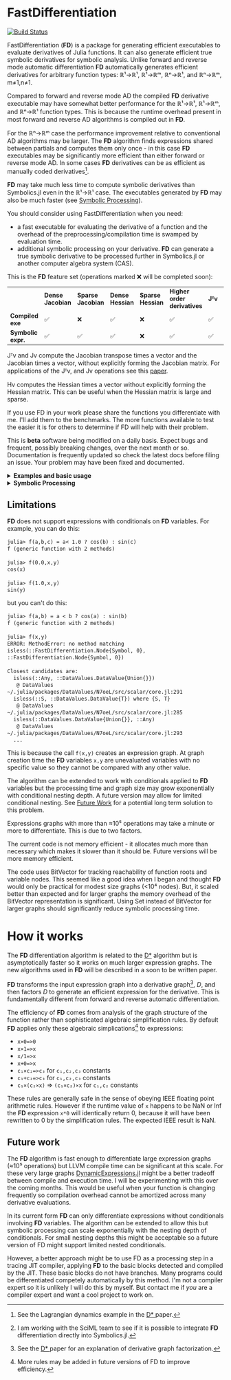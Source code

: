 # FastDifferentiation

[![Build Status](https://github.com/brianguenter/FastDifferentiation.jl/actions/workflows/CI.yml/badge.svg?branch=main)](https://github.com/brianguenter/FastDifferentiation.jl/actions/workflows/CI.yml?query=branch%3Amain)


FastDifferentiation (**FD**) is a package for generating efficient executables to evaluate derivatives of Julia functions. It can also generate efficient true symbolic derivatives for symbolic analysis. Unlike forward and reverse mode automatic differentiation **FD** automatically generates efficient derivatives for arbitrary function types: ℝ¹->ℝ¹, ℝ¹->ℝᵐ, ℝⁿ->ℝ¹, and ℝⁿ->ℝᵐ, m≠1,n≠1. 

Compared to forward and reverse mode AD the compiled **FD** derivative executable may have somewhat better performance for the ℝ¹->ℝ¹, ℝ¹->ℝᵐ, and ℝⁿ->ℝ¹ function types. This is because the runtime overhead present in most forward and reverse AD algorithms is compiled out in **FD**. 

For the ℝⁿ->ℝᵐ case the performance improvement relative to conventional AD algorithms may be larger. The **FD** algorithm finds expressions shared between partials and computes them only once - in this case **FD** executables may be significantly more efficient than either forward or reverse mode AD. In some cases **FD** derivatives can be as efficient as manually coded derivatives[^d].

 **FD** may take much less time to compute symbolic derivatives than Symbolics.jl even in the ℝ¹->ℝ¹ case. The executables generated by **FD** may also be much faster (see [Symbolic Processing](#SymbolicProcessing)). 

You should consider using FastDifferentiation when you need: 
* a fast executable for evaluating the derivative of a function and the overhead of the preprocessing/compilation time is swamped by evaluation time.
* additional symbolic processing on your derivative. **FD** can generate a true symbolic derivative to be processed further in Symbolics.jl or another computer algebra system (CAS).

This is the **FD** feature set (operations marked ❌ will be completed soon):

<table>
<tr>
<td> <b></b>
<td> <b>Dense Jacobian</b> <td>  <b>Sparse Jacobian</b> </td> 
<td>  <b>Dense Hessian</b> </td><td>  <b> Sparse Hessian</b> </td> 
<td>  <b>Higher order derivatives</b> </td> 
<td>  <b>Jᵀv</b> </td> 
<td>  <b>Jv</b> </td> 
<td> <b> Hv </b> </td>
</tr>
<tr>
<td> <b> Compiled exe </b> </td> 
<td> ✅ </td>
<td> ❌ </td>
<td> ✅ </td>
<td> ❌  </td>
<td> ✅ </td>
<td> ✅ </td>
<td> ✅ </td>
<td> ✅ </td>
</tr>
<tr>
<td> <b> Symbolic expr. </b> </td> 
<td> ✅ </td>
<td> ✅ </td>
<td> ✅ </td>
<td> ❌  </td>
<td> ✅ </td>
<td> ✅ </td>
<td> ✅ </td>
<td> ✅ </td>
</tr>

</table>

Jᵀv and Jv compute the Jacobian transpose times a vector and the Jacobian times a vector, without explicitly forming the Jacobian matrix. For applications of the Jᵀv, and Jv operations see this [paper](https://arxiv.org/abs/1812.01892). 

Hv computes the Hessian times a vector without explicitly forming the Hessian matrix. This can be useful when the Hessian matrix is large and sparse.

If you use FD in your work please share the functions you differentiate with me. I'll add them to the benchmarks. The more functions available to test the easier it is for others to determine if FD will help with their problem.

This is **beta** software being modified on a daily basis. Expect bugs and frequent, possibly breaking changes, over the next month or so. Documentation is frequently updated so check the latest docs before filing an issue. Your problem may have been fixed and documented.

<details> 
 <summary> <b> Examples and basic usage </b> </summary>
 
The first step is to create **FD** variables which are then passed to the function you want to differentiate. The return value is a graph structure which **FD** will analyze to generate efficient executables or symbolic expressions.
 
**FD** uses a global cache for common subexpression elimination so the **FD** expression preprocessing step is not thread safe. 

Under ordinary conditions the memory used by the cache won't be an issue. But, if you have a long session where you are creating many complex functions it is possible the cache will use too much memory. If this happens call the function `clear_cache` after you have completely processed your expression.

Set up variables:
```
using FastDifferentiation

@variables x y z

```
 Make a vector of variables
 ```
julia> X = make_variables(:x,3)
3-element Vector{Node}:
 x1
 x2
 x3
```
 
Compute Hessian:
```
@variables x y z

julia> h_symb = hessian(x^2+y^2+z^2,[x,y,z])
3×3 Matrix{Node}:
 2    0.0  0.0
 0.0  2    0.0
 0.0  0.0  2

julia> h_symb1 = hessian(x^2*y^2*z^2,[x,y,z])
3×3 Matrix{FastDifferentiation.Node}:
 (2 * ((z ^ 2) * (y ^ 2)))        (((2 * x) * (2 * y)) * (z ^ 2))  (((2 * x) * (2 * z)) * (y ^ 2))
 (((2 * y) * (2 * x)) * (z ^ 2))  (2 * ((z ^ 2) * (x ^ 2)))        (((2 * y) * (2 * z)) * (x ^ 2))
 (((2 * z) * (2 * x)) * (y ^ 2))  (((2 * z) * (2 * y)) * (x ^ 2))  (2 * ((x ^ 2) * (y ^ 2)))

julia> hexe_1 = make_function(h_symb1,[x,y,z])
...
julia> hexe_1([1.0,2.0,3.0])
3×3 Matrix{Float64}:
 72.0  72.0  48.0
 72.0  18.0  24.0
 48.0  24.0   8.0
```
Compute `Hv` without forming the full Hessian matrix. This is useful if the Hessian is very large
```
julia> @variables x y
y

julia> f = x^2 * y^2
((x ^ 2) * (y ^ 2))

julia> hv_fast, v_vec2 = hessian_times_v(f, [x, y])
...

julia> hv_fast_exe = make_function(hv_fast, [[x, y]; v_vec2])
...
julia> hv_fast_exe([1.0,2.0,3.0,4.0]) #first two vector elements are x,y last two are v1,v2
2-element Vector{Float64}:
 56.0
 32.0
```
Compute Jacobian:
```
julia> f1 = cos(x) * y
(cos(x) * y)

julia> f2 = sin(y) * x
(sin(y) * x)

julia> symb = jacobian([f1, f2], [x, y]) #non-destructive
2×2 Matrix{Node}:
 (y * -(sin(x)))  cos(x)
 sin(y)           (x * cos(y))
```
Create executable to evaluate Jacobian:
```
julia> jac_exe = make_function(symb,[x,y])
...
julia> jac_exe([1.0,2.0])
2×2 Matrix{Float64}:
 -1.68294    0.540302
  0.909297  -0.416147
```
Executable with in_place matrix evaluation to avoid allocation of a matrix for the Jacobian (in_place option available on all executables including Jᵀv,Jv,Hv):
```
julia> jac_exe = make_function(symb,[x,y], in_place=true)
...
julia> a = Matrix{Float64}(undef,2,2)
2×2 Matrix{Float64}:
 0.0  0.0
 0.0  6.93532e-310

julia> jac_exe([1.0,2.0],a)
2×2 Matrix{Float64}:
 -1.68294    0.540302
  0.909297  -0.416147

julia> a
2×2 Matrix{Float64}:
 -1.68294    0.540302
  0.909297  -0.416147
```

For faster execution call the executable function with an `SVector` (for short vectors, probably < 100 elements):
```
julia> jac_exe(SVector{2}([1.0,2.0]))
2×2 Matrix{Float64}:
 -1.68294  0.540302
 -1.68294  0.540302
 ```
Compute any subset of the columns of the Jacobian:
```
julia> symb = jacobian([x*y,y*z,x*z],[x,y,z]) #all columns
3×3 Matrix{Node}:
 y    x    0.0
 0.0  z    y
 z    0.0  x

julia> symb = jacobian([x*y,y*z,x*z],[x,y]) #first two columns
3×2 Matrix{Node}:
 y    x
 0.0  z
 z    0.0

julia> symb = jacobian([x*y,y*z,x*z],[z,y]) #second and third columns, reversed so ∂f/∂z is 1st column of the output, ∂f/∂y the 2nd
3×2 Matrix{Node}:
 0.0  x
 y    z
 x    0.0
 ```

Symbolic and executable Jᵀv and Jv (see this [paper](https://arxiv.org/abs/1812.01892) for applications of this operation).
```
julia> (f1,f2) = cos(x)*y,sin(y)*x
((cos(x) * y), (sin(y) * x))

julia> jv,vvec = jacobian_times_v([f1,f2],[x,y])
(Node[((y * (-(sin(x)) * var"##60351")) + (cos(x) * var"##60352")), ((sin(y) * var"##60351") + (x * (cos(y) * var"##60352")))], Node[var"##60351", var"##60352"])

julia> jv_exe = make_function(jv,[[x,y];vvec])
...
julia> jv_exe([1.0,2.0,3.0,4.0]) #first 2 arguments are x,y values and last two are v vector values

2×1 Matrix{Float64}:
 -2.8876166853748195
  1.0633049342884753

julia> jTv,rvec = jacobian_transpose_v([f1,f2],[x,y])
(Node[(((y * var"##3071") * -(sin(x))) + (sin(y) * var"##3072")), ((cos(x) * var"##3071") + ((x * var"##3072") * cos(y)))], Node[var"##3071", var"##3072"])

julia> jtv_exe = make_function(jTv,[[x,y];rvec])
...
julia> jtv_exe([1.0,2.0,3.0,4.0])
2-element Vector{Float64}:
 -1.4116362015446517
 -0.04368042858415033
```

Convert between FastDifferentiation and Symbolics representations (requires [FDConversion](https://github.com/brianguenter/FDConversion/tree/main) package, not released yet[^b]):
```
julia> f = x^2+y^2 #Symbolics expression
x^2 + y^2

julia> Node(f) #convert to FastDifferentiation form
x^2 + y^2

julia> typeof(ans)
Node{SymbolicUtils.BasicSymbolic{Real}, 0}

julia> node_exp = x^3/y^4 #FastDifferentiation expression
((x ^ 3) / (y ^ 4))

julia> to_symbolics(node_exp)
(x^3) / (y^4)

julia> typeof(ans)
Symbolics.Num
```
</details>

<div id="SymbolicProcessing"></div>

<details>
    <summary> <b> Symbolic Processing </b> </summary>
 
##  Symbolic Processing

Because **FD** can generate true symbolic derivatives it can easily be used in conjunction with Symbolics.jl.

A rule of thumb is that if your function is small (a few hundred operations or less) or tree like (where each node in the expression graph has one parent on average) then Symbolics.jl may outperform or equal **FD**. For more complex functions with many common subexpressions **FD** may substantially outperform Symbolics.jl.
 
These benchmarks should give you a sense of what performance you might achieve for symbolic processing. There are three types of benchmarks: **Symbolic**, **MakeFunction**, and **Exe**.

* The **Symbolic** benchmark is the time required to compute just the symbolic form of the derivative. The Symbolic benchmark can be run with simplification turned on or off for Symbolics.jl. If simplification is on then computation time can be extremely long but the resulting expression might be simpler and faster to execute.

* The **MakeFunction** benchmark is the time to generate a Julia Expr from an already computed symbolic derivative and to then compile it.

* The **Exe** benchmark measures just the time required to execute the compiled function using an in-place matrix.

All benchmarks show the ratio of time taken by Symbolics.jl to FastDifferentiation.jl. Numbers greater than 1 mean FastDifferentiation is faster.

All benchmarks were run on an AMD Ryzen 9 7950X 16-Core Processor with 32GB RAM running Windows 11 OS, Julia version 1.9.0.
### Chebyshev polynomial
The first example is a recursive function for 
the Chebyshev polynomial of order n:

```
@memoize function Chebyshev(n, x)
    if n == 0
        return 1
    elseif n == 1
        return x
    else
        return 2 * (x) * Chebyshev(n - 1, x) - Chebyshev(n - 2, x)
    end
end
```
The function is memoized so the recursion executes efficiently. 

The recursive function returns an nth order polynomial in the variable x. The derivative of this polynomial would be order n-1 so a perfect symbolic simplification would result in a function with 2*(n-2) operations. For small values of n Symbolics.jl simplification does fairly well but larger values result in very inefficient expressions.

Because **FD** doesn't do sophisticated symbolic simplification it generates a derivative with approximately 2.4x the number of operations in the original recursive expression regardless of n. This is a case where a good hand generated derivative would be more efficient than **FD**.

The Chebyshev expression graph does not have many nodes even at the largest size tested (graph size increases linearly with Chebyshev order). For example, here is the graph of the 10th order expression: 
<img src="Illustrations/chebyshev10.svg" alt="drawing" height="400">
The complexity arises from the number of different paths from the root to the leaf of the graph.

The first set of three benchmarks show results with simplification turned off in Symbolics.jl, followed by a set of three with simplification turned on. Performance is somewhat better in the latter case but still slower than the FD executable. Note that the y axis is logarithmic.

#### Chebyshev benchmarks with simplification off
<img src="Illustrations\figure_chebyshev_Symbolic_simplify_false.svg" alt="drawing" width="50%"> 
<img src="Illustrations\figure_chebyshev_MakeFunction_simplify_false.svg" alt="drawing" width="50%"> 
<img src="Illustrations\figure_chebyshev_Exe_simplify_false.svg" alt="drawing" width="50%">



#### Chebyshev benchmarks with simplification on
<img src="Illustrations\figure_chebyshev_Exe_simplify_true.svg" alt="drawing" width="50%">

With simplification on performance of the executable derivative function for Symbolics.jl is slightly better than with simplification off. But simplification processing time is longer.
 
### Spherical Harmonics

The second example is the spherical harmonics function. This is the expression graph for the spherical harmonic function of order 8:
<img src="Illustrations/sphericalharmonics_8.svg" alt="drawing" width="100%">

<details>
    <summary> Source for spherical harmonics benchmark </summary>

```
@memoize function P(l, m, z)
    if l == 0 && m == 0
        return 1.0
    elseif l == m
        return (1 - 2m) * P(m - 1, m - 1, z)
    elseif l == m + 1
        return (2m + 1) * z * P(m, m, z)
    else
        return ((2l - 1) / (l - m) * z * P(l - 1, m, z) - (l + m - 1) / (l - m) * P(l - 2, m, z))
    end
end
export P

@memoize function S(m, x, y)
    if m == 0
        return 0
    else
        return x * C(m - 1, x, y) - y * S(m - 1, x, y)
    end
end
export S

@memoize function C(m, x, y)
    if m == 0
        return 1
    else
        return x * S(m - 1, x, y) + y * C(m - 1, x, y)
    end
end
export C

function factorial_approximation(x)
    local n1 = x
    sqrt(2 * π * n1) * (n1 / ℯ * sqrt(n1 * sinh(1 / n1) + 1 / (810 * n1^6)))^n1
end
export factorial_approximation

function compare_factorial_approximation()
    for n in 1:30
        println("n $n relative error $((factorial(big(n))-factorial_approximation(n))/factorial(big(n)))")
    end
end
export compare_factorial_approximation

@memoize function N(l, m)
    @assert m >= 0
    if m == 0
        return sqrt((2l + 1 / (4π)))
    else
        # return sqrt((2l+1)/2π * factorial(big(l-m))/factorial(big(l+m)))
        #use factorial_approximation instead of factorial because the latter does not use Stirlings approximation for large n. Get error for n > 2 unless using BigInt but if use BigInt get lots of rational numbers in symbolic result.
        return sqrt((2l + 1) / 2π * factorial_approximation(l - m) / factorial_approximation(l + m))
    end
end
export N

"""l is the order of the spherical harmonic. I think"""
@memoize function Y(l, m, x, y, z)
    @assert l >= 0
    @assert abs(m) <= l
    if m < 0
        return N(l, abs(m)) * P(l, abs(m), z) * S(abs(m), x, y)
    else
        return N(l, m) * P(l, m, z) * C(m, x, y)
    end
end
export Y

SHFunctions(max_l, x::Node, y::Node, z::Node) = SHFunctions(Vector{Node}(undef, 0), max_l, x, y, z)
SHFunctions(max_l, x::Symbolics.Num, y::Symbolics.Num, z::Symbolics.Num) = SHFunctions(Vector{Symbolics.Num}(undef, 0), max_l, x, y, z)

function SHFunctions(shfunc, max_l, x, y, z)
    for l in 0:max_l-1
        for m in -l:l
            push!(shfunc, Y(l, m, x, y, z))
        end
    end

    return shfunc
end
export SHFunctions

function spherical_harmonics(::JuliaSymbolics, model_size)
    Symbolics.@variables x y z
    return SHFunctions(model_size, x, y, z), [x, y, z]
end

function spherical_harmonics(::FastSymbolic, model_size, x, y, z)
    graph = DerivativeGraph(SHFunctions(model_size, x, y, z))
    return graph
end

function spherical_harmonics(package::FastSymbolic, model_size)
    FD.@variables x, y, z
    return spherical_harmonics(package, model_size, x, y, z)
end
export spherical_harmonics
```
</details>

As was the case for Chebyshev polynomials the number of paths from the roots to the variables is much greater than the number of nodes in the graph. Once again the y axis is logarithmic.

<img src="Illustrations\figure_spherical_harmonics_Symbolic_simplify_false.svg" alt="drawing" width="50%">
<img src="Illustrations\figure_spherical_harmonics_MakeFunction_simplify_false.svg" alt="drawing" width="50%">
<img src="Illustrations\figure_spherical_harmonics_Exe_simplify_false.svg" alt="drawing" width="50%">
 
 The **Exe** benchmark took many hours to run and was stopped at model size 24 instead of 25 as for the **Symbolic** and **MakeFunction** benchmarks.

</details>


## Limitations
**FD** does not support expressions with conditionals on **FD** variables. For example, you can do this:
```
julia> f(a,b,c) = a< 1.0 ? cos(b) : sin(c)
f (generic function with 2 methods)

julia> f(0.0,x,y)
cos(x)

julia> f(1.0,x,y)
sin(y)
```
but you can't do this:
```
julia> f(a,b) = a < b ? cos(a) : sin(b)
f (generic function with 2 methods)

julia> f(x,y)
ERROR: MethodError: no method matching isless(::FastDifferentiation.Node{Symbol, 0}, ::FastDifferentiation.Node{Symbol, 0})

Closest candidates are:
  isless(::Any, ::DataValues.DataValue{Union{}})
   @ DataValues ~/.julia/packages/DataValues/N7oeL/src/scalar/core.jl:291
  isless(::S, ::DataValues.DataValue{T}) where {S, T}
   @ DataValues ~/.julia/packages/DataValues/N7oeL/src/scalar/core.jl:285
  isless(::DataValues.DataValue{Union{}}, ::Any)
   @ DataValues ~/.julia/packages/DataValues/N7oeL/src/scalar/core.jl:293
  ...
```
This is because the call `f(x,y)` creates an expression graph. At graph creation time the **FD** variables `x,y` are unevaluated variables with no specific value so they cannot be compared with any other value.

The algorithm can be extended to work with conditionals applied to **FD** variables but the processing time and graph size may grow exponentially with conditional nesting depth. A future version may allow for limited conditional nesting. See [Future Work](#FutureWork) for a potential long term solution to this problem.

Expressions graphs with more than ≈10⁵ operations may take a minute or more to differentiate. This is due to two factors. 

The current code is not memory efficient - it allocates much more than necessary which makes it slower than it should be. Future versions will be more memory efficient.

The code uses BitVector for tracking reachability of function roots and variable nodes. This seemed like a good idea when I began and thought **FD** would only be practical for modest size graphs (<10⁴ nodes). But, it scaled better than expected and for larger graphs the memory overhead of the BitVector representation is significant. Using Set instead of BitVector for larger graphs should significantly reduce symbolic processing time.


# How it works
The **FD** differentiation algorithm is related to the [D*](https://www.microsoft.com/en-us/research/publication/the-d-symbolic-differentiation-algorithm/) algorithm but is asymptotically faster so it works on much larger expression graphs. The new algorithms used in **FD** will be described in a soon to be written paper.

**FD** transforms the input expression graph into a derivative graph[^a], *D*, and then factors *D* to generate an efficient expression for the derivative. This is fundamentally different from forward and reverse automatic differentiation. 

The efficiency of **FD** comes from analysis of the graph structure of the function rather than sophisticated algebraic simplification rules. By default **FD** applies only these algebraic simplications[^c] to expressions:
* `x×0=>0`
* `x×1=>x`
* `x/1=>x`
* `x+0=>x`
* `c₁×c₂=>c₃` for `c₁,c₂,c₃` constants
* `c₁+c₂=>c₃` for `c₁,c₂,c₃` constants
* `c₁×(c₂×x)` => `(c₁×c₂)×x`  for `c₁,c₂` constants

These rules are generally safe in the sense of obeying IEEE floating point arithmetic rules. However if the runtime value of `x` happens to be NaN or Inf the **FD** expression `x*0` will identically return 0, because it will have been rewritten to 0 by the simplification rules. The expected IEEE result is NaN.


<div id="FutureWork"></div>

## Future work
The **FD** algorithm is fast enough to differentiate large expression graphs (≈10⁵ operations) but LLVM compile time can be significant at this scale. For these very large graphs [DynamicExpressions.jl](https://github.com/SymbolicML/DynamicExpressions.jl) might be a better tradeoff between compile and execution time. I will be experimenting with this over the coming months. This would be useful when your function is changing frequently so compilation overhead cannot be amortized across many derivative evaluations.



In its current form **FD** can only differentiate expressions without conditionals involving **FD** variables. The algorithm can be extended to allow this but symbolic processing can scale exponentially with the nesting depth of conditionals. For small nesting depths this might be acceptable so a future version of FD might support limited nested conditionals. 

However, a better approach might be to use FD as a processing step in a tracing JIT compiler, applying **FD** to the basic blocks detected and compiled by the JIT. These basic blocks do not have branches. Many programs could be differentiated competely automatically by this method. I'm not a compiler expert so it is unlikely I will do this by myself. But contact me if *you* are a compiler expert and want a cool project to work on.

[^c]: More rules may be added in future versions of FD to improve efficiency.

[^b]: I am working with the SciML team to see if it is possible to integrate **FD** differentiation directly into Symbolics.jl.

[^a]: See the [D* ](https://www.microsoft.com/en-us/research/publication/the-d-symbolic-differentiation-algorithm/) paper for an explanation of derivative graph factorization. 

[^d]: See the Lagrangian dynamics example in the [D* ](https://www.microsoft.com/en-us/research/publication/the-d-symbolic-differentiation-algorithm/) paper.